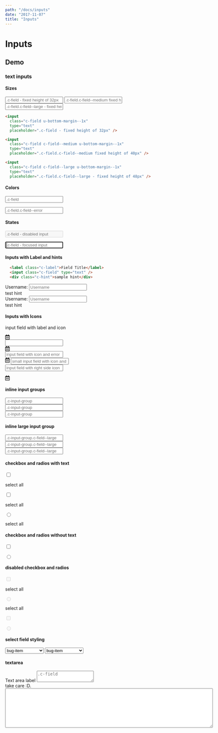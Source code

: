 ```yaml
---
path: "/docs/inputs"
date: "2017-11-07"
title: "Inputs"
---
```


# Inputs

## Demo
### text inputs

#### Sizes
<div>
  <input
    class="c-field u-bottom-margin--1x"
    type="text"
    placeholder=".c-field - fixed height of 32px" />
  <input
    class="c-field c-field--medium u-bottom-margin--1x"
    type="text"
    placeholder=".c-field.c-field--medium fixed height of 40px" />
  <input
    class="c-field c-field--large u-bottom-margin--1x"
    type="text"
    placeholder=".c-field.c-field--large - fixed height of 48px" />
</div>

```html
<input
  class="c-field u-bottom-margin--1x"
  type="text"
  placeholder=".c-field - fixed height of 32px" />

<input
  class="c-field c-field--medium u-bottom-margin--1x"
  type="text"
  placeholder=".c-field.c-field--medium fixed height of 40px" />

<input
  class="c-field c-field--large u-bottom-margin--1x"
  type="text"
  placeholder=".c-field.c-field--large - fixed height of 48px" />
```

#### Colors
<div>
  <input
    class="c-field u-bottom-margin--1x"
    type="text"
    placeholder=".c-field" />

  <input
    class="c-field c-field--error u-bottom-margin--1x"
    type="text"
    placeholder=".c-field.c-field--error" />
</div>

#### States
<div>
  <input
    class="c-field u-bottom-margin--1x"
    type="text"
    disabled
    placeholder=".c-field - disabled input" />

  <input
    class="c-field u-bottom-margin--1x"
    type="text"
    autofocus
    placeholder=".c-field - focused input" />
</div>

#### Inputs with Label and hints
```html
  <label class="c-label">Field Title</label>
  <input class="c-field" type="text" />
  <div class="c-hint">sample hint</div>
```
<div class="u-bottom-margin--3x">
  <label
    class="c-label"
    for="sampleInputFieldSmall1">
    Username:
  </label>
  <input
    id="sampleInputFieldSmall1"
    class="c-field"
    type="text"
    placeholder="Username" />
  <div class="c-hint">test hint</div>
</div>

<div class="u-bottom-margin--1x">
  <label
    class="c-label"
    for="sampleInputFieldSmall2">
    Username:
  </label>
  <input
    id="sampleInputFieldSmall2"
    class="c-field c-field--error"
    type="text"
    placeholder="Username" />
  <div class="c-hint c-hint--error">test hint</div>
</div>

#### Inputs with Icons

<label for="" class="c-label">input field with label and icon</label>
<div class="o-field o-field--icon-left u-bottom-margin--1x">
  <div>
    <svg
      class="o-field__icon"
      style="width: 14px; height: 16px;"
      aria-hidden="true"
      data-prefix="far"
      data-icon="calendar-alt"
      role="img"
      xmlns="http://www.w3.org/2000/svg"
      viewBox="0 0 448 512" >
      <path
          fill="currentColor"
          d="M148 288h-40c-6.6 0-12-5.4-12-12v-40c0-6.6 5.4-12 12-12h40c6.6 0 12 5.4 12 12v40c0 6.6-5.4 12-12 12zm108-12v-40c0-6.6-5.4-12-12-12h-40c-6.6 0-12 5.4-12 12v40c0 6.6 5.4 12 12 12h40c6.6 0 12-5.4 12-12zm96 0v-40c0-6.6-5.4-12-12-12h-40c-6.6 0-12 5.4-12 12v40c0 6.6 5.4 12 12 12h40c6.6 0 12-5.4 12-12zm-96 96v-40c0-6.6-5.4-12-12-12h-40c-6.6 0-12 5.4-12 12v40c0 6.6 5.4 12 12 12h40c6.6 0 12-5.4 12-12zm-96 0v-40c0-6.6-5.4-12-12-12h-40c-6.6 0-12 5.4-12 12v40c0 6.6 5.4 12 12 12h40c6.6 0 12-5.4 12-12zm192 0v-40c0-6.6-5.4-12-12-12h-40c-6.6 0-12 5.4-12 12v40c0 6.6 5.4 12 12 12h40c6.6 0 12-5.4 12-12zm96-260v352c0 26.5-21.5 48-48 48H48c-26.5 0-48-21.5-48-48V112c0-26.5 21.5-48 48-48h48V12c0-6.6 5.4-12 12-12h40c6.6 0 12 5.4 12 12v52h128V12c0-6.6 5.4-12 12-12h40c6.6 0 12 5.4 12 12v52h48c26.5 0 48 21.5 48 48zm-48 346V160H48v298c0 3.3 2.7 6 6 6h340c3.3 0 6-2.7 6-6z">
       </path>
    </svg>
  </div>
  <input class="c-field" type="text">
</div>

<div class="o-field o-field--icon-left u-bottom-margin--1x">
  <div>
    <svg
      class="o-field__icon"
      style="width: 14px; height: 16px;"
      aria-hidden="true"
      data-prefix="far"
      data-icon="calendar-alt"
      role="img"
      xmlns="http://www.w3.org/2000/svg"
      viewBox="0 0 448 512" >
      <path
          fill="currentColor"
          d="M148 288h-40c-6.6 0-12-5.4-12-12v-40c0-6.6 5.4-12 12-12h40c6.6 0 12 5.4 12 12v40c0 6.6-5.4 12-12 12zm108-12v-40c0-6.6-5.4-12-12-12h-40c-6.6 0-12 5.4-12 12v40c0 6.6 5.4 12 12 12h40c6.6 0 12-5.4 12-12zm96 0v-40c0-6.6-5.4-12-12-12h-40c-6.6 0-12 5.4-12 12v40c0 6.6 5.4 12 12 12h40c6.6 0 12-5.4 12-12zm-96 96v-40c0-6.6-5.4-12-12-12h-40c-6.6 0-12 5.4-12 12v40c0 6.6 5.4 12 12 12h40c6.6 0 12-5.4 12-12zm-96 0v-40c0-6.6-5.4-12-12-12h-40c-6.6 0-12 5.4-12 12v40c0 6.6 5.4 12 12 12h40c6.6 0 12-5.4 12-12zm192 0v-40c0-6.6-5.4-12-12-12h-40c-6.6 0-12 5.4-12 12v40c0 6.6 5.4 12 12 12h40c6.6 0 12-5.4 12-12zm96-260v352c0 26.5-21.5 48-48 48H48c-26.5 0-48-21.5-48-48V112c0-26.5 21.5-48 48-48h48V12c0-6.6 5.4-12 12-12h40c6.6 0 12 5.4 12 12v52h128V12c0-6.6 5.4-12 12-12h40c6.6 0 12 5.4 12 12v52h48c26.5 0 48 21.5 48 48zm-48 346V160H48v298c0 3.3 2.7 6 6 6h340c3.3 0 6-2.7 6-6z">
       </path>
    </svg>
  </div>

  <input class="c-field c-field--error" type="text" placeholder="input field with icon and error">
</div>

<div class="o-field o-field--icon-left u-bottom-margin--1x">
  <svg
    class="o-field__icon"
    style="width: 14px; height: 16px;"
    aria-hidden="true"
    data-prefix="far"
    data-icon="calendar-alt"
    role="img"
    xmlns="http://www.w3.org/2000/svg"
    viewBox="0 0 448 512" >
    <path
        fill="currentColor"
        d="M148 288h-40c-6.6 0-12-5.4-12-12v-40c0-6.6 5.4-12 12-12h40c6.6 0 12 5.4 12 12v40c0 6.6-5.4 12-12 12zm108-12v-40c0-6.6-5.4-12-12-12h-40c-6.6 0-12 5.4-12 12v40c0 6.6 5.4 12 12 12h40c6.6 0 12-5.4 12-12zm96 0v-40c0-6.6-5.4-12-12-12h-40c-6.6 0-12 5.4-12 12v40c0 6.6 5.4 12 12 12h40c6.6 0 12-5.4 12-12zm-96 96v-40c0-6.6-5.4-12-12-12h-40c-6.6 0-12 5.4-12 12v40c0 6.6 5.4 12 12 12h40c6.6 0 12-5.4 12-12zm-96 0v-40c0-6.6-5.4-12-12-12h-40c-6.6 0-12 5.4-12 12v40c0 6.6 5.4 12 12 12h40c6.6 0 12-5.4 12-12zm192 0v-40c0-6.6-5.4-12-12-12h-40c-6.6 0-12 5.4-12 12v40c0 6.6 5.4 12 12 12h40c6.6 0 12-5.4 12-12zm96-260v352c0 26.5-21.5 48-48 48H48c-26.5 0-48-21.5-48-48V112c0-26.5 21.5-48 48-48h48V12c0-6.6 5.4-12 12-12h40c6.6 0 12 5.4 12 12v52h128V12c0-6.6 5.4-12 12-12h40c6.6 0 12 5.4 12 12v52h48c26.5 0 48 21.5 48 48zm-48 346V160H48v298c0 3.3 2.7 6 6 6h340c3.3 0 6-2.7 6-6z">
     </path>
  </svg>

  <input class="c-field c-field--large c-field--error" type="text" placeholder="small input field with icon and error">
</div>

<div class="o-field o-field--icon-right">
  <input class="c-field" type="text" placeholder="input field with right side icon">

  <svg
    class="o-field__icon"
    style="width: 14px; height: 16px;"
    aria-hidden="true"
    data-prefix="far"
    data-icon="calendar-alt"
    role="img"
    xmlns="http://www.w3.org/2000/svg"
    viewBox="0 0 448 512" >
    <path
        fill="currentColor"
        d="M148 288h-40c-6.6 0-12-5.4-12-12v-40c0-6.6 5.4-12 12-12h40c6.6 0 12 5.4 12 12v40c0 6.6-5.4 12-12 12zm108-12v-40c0-6.6-5.4-12-12-12h-40c-6.6 0-12 5.4-12 12v40c0 6.6 5.4 12 12 12h40c6.6 0 12-5.4 12-12zm96 0v-40c0-6.6-5.4-12-12-12h-40c-6.6 0-12 5.4-12 12v40c0 6.6 5.4 12 12 12h40c6.6 0 12-5.4 12-12zm-96 96v-40c0-6.6-5.4-12-12-12h-40c-6.6 0-12 5.4-12 12v40c0 6.6 5.4 12 12 12h40c6.6 0 12-5.4 12-12zm-96 0v-40c0-6.6-5.4-12-12-12h-40c-6.6 0-12 5.4-12 12v40c0 6.6 5.4 12 12 12h40c6.6 0 12-5.4 12-12zm192 0v-40c0-6.6-5.4-12-12-12h-40c-6.6 0-12 5.4-12 12v40c0 6.6 5.4 12 12 12h40c6.6 0 12-5.4 12-12zm96-260v352c0 26.5-21.5 48-48 48H48c-26.5 0-48-21.5-48-48V112c0-26.5 21.5-48 48-48h48V12c0-6.6 5.4-12 12-12h40c6.6 0 12 5.4 12 12v52h128V12c0-6.6 5.4-12 12-12h40c6.6 0 12 5.4 12 12v52h48c26.5 0 48 21.5 48 48zm-48 346V160H48v298c0 3.3 2.7 6 6 6h340c3.3 0 6-2.7 6-6z">
     </path>
  </svg>
</div>

#### inline input groups
<div class="c-input-group">
  <div class="o-field">
    <input class="c-field" placeholder=".c-input-group">
  </div>
  <div class="o-field">
    <input class="c-field" placeholder=".c-input-group">
  </div>
  <div class="o-field">
    <input class="c-field" placeholder=".c-input-group">
  </div>
</div>

#### inline large input group

<div class="c-input-group">
  <div class="o-field">
    <input class="c-field c-field--large" placeholder=".c-input-group.c-field--large">
  </div>
  <div class="o-field">
    <input class="c-field c-field--large" placeholder=".c-input-group.c-field--large">
  </div>
  <div class="o-field">
    <input class="c-field c-field--large" placeholder=".c-input-group.c-field--large">
  </div>
</div>

#### checkbox and radios with text

<div class="c-choice c-choice--checkbox u-bottom-margin--2x">
  <input
    id="111"
    class="c-choice__field"
    type="checkbox">

  <label
    class="c-choice__label"
    for="111">
    <span class="c-choice__text">select all</span>
  </label>
</div>

<div class="c-choice c-choice--checkbox u-bottom-margin--2x">
  <input
    id="11i"
    class="c-choice__field intermediate"
    type="checkbox">

  <label
    class="c-choice__label"
    for="11i">
    <span class="c-choice__text">select all</span>
  </label>
</div>

<div class="c-choice c-choice--radio u-bottom-margin--2x">
  <input
  id="11"
  class="c-choice__field"
  type="radio">

  <label
  class="c-choice__label"
  for="11">
  <span class="c-choice__text">select all</span>
</label>
</div>

#### checkbox and radios without text

<div class="c-choice c-choice--checkbox u-bottom-margin--2x">
  <input
    id="1114"
    class="c-choice__field"
    type="checkbox">

  <label
    class="c-choice__label"
    for="1114">
  </label>
</div>

<div class="c-choice c-choice--radio u-bottom-margin--2x">
  <input
    id="112"
    class="c-choice__field"
    type="radio">

  <label
    class="c-choice__label"
    for="112">
  </label>
</div>

#### disabled checkbox and radios

<div class="c-choice c-choice--checkbox u-bottom-margin--2x">
  <input
    id="111r"
    class="c-choice__field"
    type="checkbox"
    disabled>

  <label
    class="c-choice__label"
    for="111r">
    <span class="c-choice__text">select all</span>
  </label>
</div>

<div class="c-choice c-choice--radio u-bottom-margin--2x">
  <input
    id="11q"
    class="c-choice__field"
    type="radio"
    disabled>

  <label
    class="c-choice__label"
    for="11q">
    <span class="c-choice__text">select all</span>
  </label>
</div>

<div class="c-choice c-choice--checkbox u-bottom-margin--2x">
  <input
    id="111rw"
    class="c-choice__field"
    type="checkbox"
    disabled>

  <label
    class="c-choice__label"
    for="111rw">
  </label>
</div>

<div class="c-choice c-choice--radio u-bottom-margin--2x">
  <input
    id="11qw"
    class="c-choice__field"
    type="radio"
    disabled>

  <label
    class="c-choice__label"
    for="11qw">
  </label>
</div>

#### select field styling

<select class="c-field u-bottom-margin--2x">
  <option value="bug-item">bug-item</option>
  <option value="state-item">state-item</option>
  <option value="state-items">state-items</option>
  <option value="bug-basic-details">bug-basic-details</option>
</select>

<select class="c-field c-field--large">
  <option value="bug-item">bug-item</option>
  <option value="state-item">state-item</option>
  <option value="state-items">state-items</option>
  <option value="bug-basic-details">bug-basic-details</option>
</select>

#### textarea

<div class="o-field u-bottom-margin--1x">
  <label
    for="textarea1"
    class="c-label">
    Text area label
  </label>

  <textarea
    id="textarea1"
    class="c-field"
    name="name"
    placeholder=".c-field"></textarea>

  <div class="c-hint">take care :D.</div>
</div>

<textarea class="c-field c-field--error" name="name" rows="8" cols="80" ></textarea>
